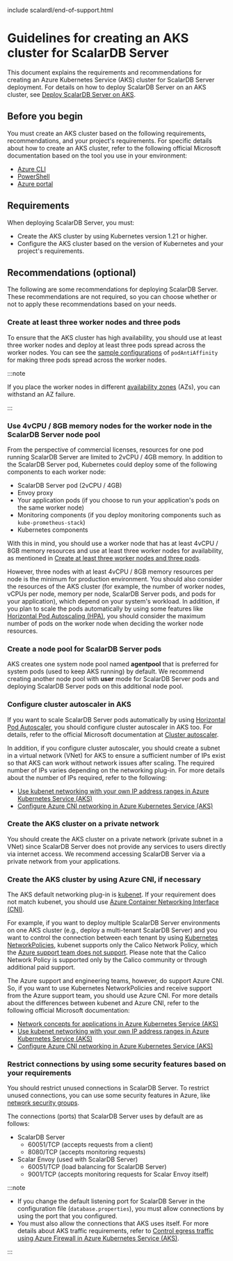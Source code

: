 include scalardl/end-of-support.html

# Guidelines for creating an AKS cluster for ScalarDB Server

This document explains the requirements and recommendations for creating an Azure Kubernetes Service (AKS) cluster for ScalarDB Server deployment. For details on how to deploy ScalarDB Server on an AKS cluster, see [Deploy ScalarDB Server on AKS](./ManualDeploymentGuideScalarDBServerOnAKS.md).

## Before you begin

You must create an AKS cluster based on the following requirements, recommendations, and your project's requirements. For specific details about how to create an AKS cluster, refer to the following official Microsoft documentation based on the tool you use in your environment:

* [Azure CLI](https://learn.microsoft.com/en-us/azure/aks/learn/quick-kubernetes-deploy-cli)
* [PowerShell](https://learn.microsoft.com/en-us/azure/aks/learn/quick-kubernetes-deploy-powershell)
* [Azure portal](https://learn.microsoft.com/en-us/azure/aks/learn/quick-kubernetes-deploy-portal)

## Requirements

When deploying ScalarDB Server, you must:

* Create the AKS cluster by using Kubernetes version 1.21 or higher.
* Configure the AKS cluster based on the version of Kubernetes and your project's requirements.

## Recommendations (optional)

The following are some recommendations for deploying ScalarDB Server. These recommendations are not required, so you can choose whether or not to apply these recommendations based on your needs.

### Create at least three worker nodes and three pods

To ensure that the AKS cluster has high availability, you should use at least three worker nodes and deploy at least three pods spread across the worker nodes. You can see the [sample configurations](../conf/scalardb-custom-values.yaml) of `podAntiAffinity` for making three pods spread across the worker nodes.

:::note

If you place the worker nodes in different [availability zones](https://learn.microsoft.com/en-us/azure/availability-zones/az-overview) (AZs), you can withstand an AZ failure.

:::

### Use 4vCPU / 8GB memory nodes for the worker node in the ScalarDB Server node pool

From the perspective of commercial licenses, resources for one pod running ScalarDB Server are limited to 2vCPU / 4GB memory. In addition to the ScalarDB Server pod, Kubernetes could deploy some of the following components to each worker node:

* ScalarDB Server pod (2vCPU / 4GB)
* Envoy proxy
* Your application pods (if you choose to run your application's pods on the same worker node)
* Monitoring components (if you deploy monitoring components such as `kube-prometheus-stack`)
* Kubernetes components

With this in mind, you should use a worker node that has at least 4vCPU / 8GB memory resources and use at least three worker nodes for availability, as mentioned in [Create at least three worker nodes and three pods](#create-at-least-three-worker-nodes-and-three-pods).

However, three nodes with at least 4vCPU / 8GB memory resources per node is the minimum for production environment. You should also consider the resources of the AKS cluster (for example, the number of worker nodes, vCPUs per node, memory per node, ScalarDB Server pods, and pods for your application), which depend on your system's workload. In addition, if you plan to scale the pods automatically by using some features like [Horizontal Pod Autoscaling (HPA)](https://kubernetes.io/docs/tasks/run-application/horizontal-pod-autoscale/), you should consider the maximum number of pods on the worker node when deciding the worker node resources.

### Create a node pool for ScalarDB Server pods

AKS creates one system node pool named **agentpool** that is preferred for system pods (used to keep AKS running) by default. We recommend creating another node pool with **user** mode for ScalarDB Server pods and deploying ScalarDB Server pods on this additional node pool.

### Configure cluster autoscaler in AKS

If you want to scale ScalarDB Server pods automatically by using [Horizontal Pod Autoscaler](https://learn.microsoft.com/en-us/azure/aks/concepts-scale#horizontal-pod-autoscaler), you should configure cluster autoscaler in AKS too. For details, refer to the official Microsoft documentation at [Cluster autoscaler](https://learn.microsoft.com/en-us/azure/aks/concepts-scale#cluster-autoscaler).

In addition, if you configure cluster autoscaler, you should create a subnet in a virtual network (VNet) for AKS to ensure a sufficient number of IPs exist so that AKS can work without network issues after scaling. The required number of IPs varies depending on the networking plug-in. For more details about the number of IPs required, refer to the following:

* [Use kubenet networking with your own IP address ranges in Azure Kubernetes Service (AKS)](https://learn.microsoft.com/en-us/azure/aks/configure-kubenet)
* [Configure Azure CNI networking in Azure Kubernetes Service (AKS)](https://learn.microsoft.com/en-us/azure/aks/configure-azure-cni)

### Create the AKS cluster on a private network

You should create the AKS cluster on a private network (private subnet in a VNet) since ScalarDB Server does not provide any services to users directly via internet access. We recommend accessing ScalarDB Server via a private network from your applications.

### Create the AKS cluster by using Azure CNI, if necessary

The AKS default networking plug-in is [kubenet](https://learn.microsoft.com/en-us/azure/aks/configure-kubenet). If your requirement does not match kubenet, you should use [Azure Container Networking Interface (CNI)](https://learn.microsoft.com/en-us/azure/aks/configure-azure-cni).

For example, if you want to deploy multiple ScalarDB Server environments on one AKS cluster (e.g., deploy a multi-tenant ScalarDB Server) and you want to control the connection between each tenant by using [Kubernetes NetworkPolicies](https://kubernetes.io/docs/concepts/services-networking/network-policies/), kubenet supports only the Calico Network Policy, which the [Azure support team does not support](https://learn.microsoft.com/en-us/azure/aks/use-network-policies#differences-between-azure-network-policy-manager-and-calico-network-policy-and-their-capabilities). Please note that the Calico Network Policy is supported only by the Calico community or through additional paid support.

The Azure support and engineering teams, however, do support Azure CNI. So, if you want to use Kubernetes NetworkPolicies and receive support from the Azure support team, you should use Azure CNI. For more details about the differences between kubenet and Azure CNI, refer to the following official Microsoft documentation:

* [Network concepts for applications in Azure Kubernetes Service (AKS)](https://learn.microsoft.com/en-us/azure/aks/concepts-network)
* [Use kubenet networking with your own IP address ranges in Azure Kubernetes Service (AKS)](https://learn.microsoft.com/en-us/azure/aks/configure-kubenet)
* [Configure Azure CNI networking in Azure Kubernetes Service (AKS)](https://learn.microsoft.com/en-us/azure/aks/configure-azure-cni)

### Restrict connections by using some security features based on your requirements

You should restrict unused connections in ScalarDB Server. To restrict unused connections, you can use some security features in Azure, like [network security groups](https://learn.microsoft.com/en-us/azure/virtual-network/network-security-groups-overview).

The connections (ports) that ScalarDB Server uses by default are as follows:

* ScalarDB Server
    * 60051/TCP (accepts requests from a client)
    * 8080/TCP (accepts monitoring requests)
* Scalar Envoy (used with ScalarDB Server)
    * 60051/TCP (load balancing for ScalarDB Server)
    * 9001/TCP (accepts monitoring requests for Scalar Envoy itself)

:::note

- If you change the default listening port for ScalarDB Server in the configuration file (`database.properties`), you must allow connections by using the port that you configured.
- You must also allow the connections that AKS uses itself. For more details about AKS traffic requirements, refer to [Control egress traffic using Azure Firewall in Azure Kubernetes Service (AKS)](https://learn.microsoft.com/en-us/azure/aks/limit-egress-traffic).

:::

